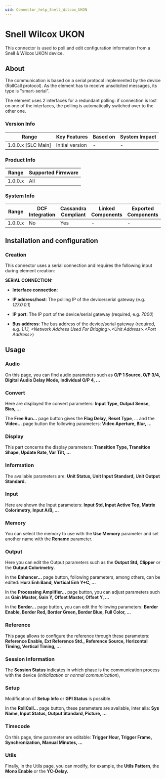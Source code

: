 ```yaml
---
uid: Connector_help_Snell_Wilcox_UKON
---
```


# Snell Wilcox UKON

This connector is used to poll and edit configuration information from a Snell & Wilcox UKON device.

## About

The communication is based on a serial protocol implemented by the device (RollCall protocol). As the element has to receive unsolicited messages, its type is "smart-serial".

The element uses 2 interfaces for a redundant polling: if connection is lost on one of the interfaces, the polling is automatically switched over to the other one.

### Version Info

| Range                | Key Features     | Based on     | System Impact     |
|----------------------|------------------|--------------|-------------------|
| 1.0.0.x [SLC Main]   | Initial version  | -            | -                 |

### Product Info

| Range     | Supported Firmware     |
|-----------|------------------------|
| 1.0.0.x   | All                    |

### System Info

| Range     | DCF Integration     | Cassandra Compliant     | Linked Components     | Exported Components     |
|-----------|---------------------|-------------------------|-----------------------|-------------------------|
| 1.0.0.x   | No                  | Yes                     | -                     | -                       |

## Installation and configuration

### Creation

This connector uses a serial connection and requires the following input during element creation:

**SERIAL CONNECTION:**

- **Interface connection:**

- **IP address/host**: The polling IP of the device/serial gateway (e.g. *127.0.0.1*)
- **IP port**: The IP port of the device/serial gateway (required, e.g. *7000*)
- **Bus address**: The bus address of the device/serial gateway (required, e.g. *1.1.1, \<Network Address Used For Bridging\>.\<Unit Address\>.\<Port Address\>*)

## Usage

### Audio

On this page, you can find audio parameters such as **O/P 1 Source, O/P 3/4, Digital Audio Delay Mode, Individual O/P 4, ...**

### Convert

Here are displayed the convert parameters: **Input Type, Output Sense, Bias, ...**

The **Free Run...** page button gives the **Flag Delay**, **Reset Type**, ... and the **Video...** page button the following parameters: **Video Aperture, Blur, ...**

### Display

This part concerns the display parameters: **Transition Type, Transition Shape, Update Rate, Var Tilt, ...**

### Information

The available parameters are: **Unit Status, Unit Input Standard, Unit Output Standard.**

### Input

Here are shown the Input parameters: **Input Std, Input Active Top, Matrix Colorimetry, Input A/B, ...**

### Memory

You can select the memory to use with the **Use Memory** parameter and set another name with the **Rename** parameter.

### Output

Here you can edit the Output parameters such as the **Output Std, Clipper** or the **Output Colorimetry**.

In the **Enhancer...** page button, following parameters, among others, can be edited: **Horz Enh Band, Vertical Enh Y+C, ...**

In the **Processing Amplifier...** page button, you can adjust parameters such as **Gain Master, Gain Y, Offset Master, Offset Y, ...**

In the **Border...** page button, you can edit the following parameters: **Border Enable, Border Red, Border Green, Border Blue, Full Color, ...**

### Reference

This page allows to configure the reference through these parameters: **Reference Enable, Ext Reference Std., Reference Source, Horizontal Timing, Vertical Timing, ...**

### Session Information

The **Session Status** indicates in which phase is the communication process with the device (*initialization* or *normal communication*),

### Setup

Modification of **Setup Info** or **GPI Status** is possible.

In the **RollCall...** page button, these parameters are available, inter alia: **Sys Name, Input Status, Output Standard, Picture, ...**

### Timecode

On this page, time parameter are editable: **Trigger Hour, Trigger Frame, Synchronization, Manual Minutes, ...**

### Utils

Finally, in the Utils page, you can modify, for example, the **Utils Pattern**, the **Mono Enable** or the **YC-Delay.**
